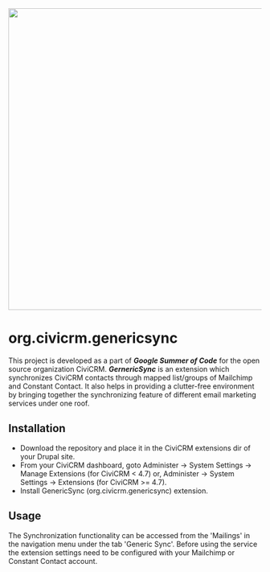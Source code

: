 <img src="https://developers.google.com/open-source/gsoc/resources/downloads/GSoC-logo-horizontal.svg" width="600">

# org.civicrm.genericsync

This project is developed as a part of _**Google Summer of Code**_ for the open source organization CiviCRM. _**GernericSync**_ is an extension which synchronizes CiviCRM contacts through mapped list/groups of Mailchimp and Constant Contact. It also helps in providing a clutter-free environment by bringing together the synchronizing feature of different email marketing services under one roof. 

## Installation
- Download the repository and place it in the CiviCRM extensions dir of your Drupal site.
- From your CiviCRM dashboard, goto Administer -> System Settings -> Manage Extensions (for CiviCRM < 4.7) or, Administer -> System Settings -> Extensions (for CiviCRM >= 4.7).
- Install GenericSync (org.civicrm.genericsync) extension.

## Usage
The Synchronization functionality can be accessed from the 'Mailings' in the navigation menu under the tab 'Generic Sync'. Before using the service the extension settings need to be configured with your Mailchimp or Constant Contact account. 


